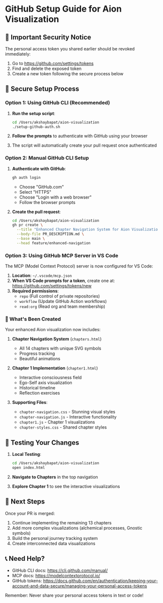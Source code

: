 # GitHub Setup Guide for Aion Visualization

## 🔐 Important Security Notice
The personal access token you shared earlier should be revoked immediately:
1. Go to https://github.com/settings/tokens
2. Find and delete the exposed token
3. Create a new token following the secure process below

## 🚀 Secure Setup Process

### Option 1: Using GitHub CLI (Recommended)

1. **Run the setup script**:
   ```bash
   cd /Users/akshaybapat/aion-visualization
   ./setup-github-auth.sh
   ```

2. **Follow the prompts** to authenticate with GitHub using your browser

3. The script will automatically create your pull request once authenticated

### Option 2: Manual GitHub CLI Setup

1. **Authenticate with GitHub**:
   ```bash
   gh auth login
   ```
   - Choose "GitHub.com"
   - Select "HTTPS"
   - Choose "Login with a web browser"
   - Follow the browser prompts

2. **Create the pull request**:
   ```bash
   cd /Users/akshaybapat/aion-visualization
   gh pr create \
     --title "Enhanced Chapter Navigation System for Aion Visualization" \
     --body-file PR_DESCRIPTION.md \
     --base main \
     --head feature/enhanced-navigation
   ```

### Option 3: Using GitHub MCP Server in VS Code

The MCP (Model Context Protocol) server is now configured for VS Code:

1. **Location**: `~/.vscode/mcp.json`
2. **When VS Code prompts for a token**, create one at: https://github.com/settings/tokens/new
3. **Required permissions**:
   - `repo` (Full control of private repositories)
   - `workflow` (Update GitHub Action workflows)
   - `read:org` (Read org and team membership)

### 🎨 What's Been Created

Your enhanced Aion visualization now includes:

1. **Chapter Navigation System** (`chapters.html`)
   - All 14 chapters with unique SVG symbols
   - Progress tracking
   - Beautiful animations

2. **Chapter 1 Implementation** (`chapter1.html`)
   - Interactive consciousness field
   - Ego-Self axis visualization
   - Historical timeline
   - Reflection exercises

3. **Supporting Files**:
   - `chapter-navigation.css` - Stunning visual styles
   - `chapter-navigation.js` - Interactive functionality
   - `chapter1.js` - Chapter 1 visualizations
   - `chapter-styles.css` - Shared chapter styles

## 📱 Testing Your Changes

1. **Local Testing**:
   ```bash
   cd /Users/akshaybapat/aion-visualization
   open index.html
   ```

2. **Navigate to Chapters** in the top navigation

3. **Explore Chapter 1** to see the interactive visualizations

## 🔄 Next Steps

Once your PR is merged:

1. Continue implementing the remaining 13 chapters
2. Add more complex visualizations (alchemical processes, Gnostic symbols)
3. Build the personal journey tracking system
4. Create interconnected data visualizations

## 📞 Need Help?

- GitHub CLI docs: https://cli.github.com/manual/
- MCP docs: https://modelcontextprotocol.io/
- GitHub tokens: https://docs.github.com/en/authentication/keeping-your-account-and-data-secure/managing-your-personal-access-tokens

Remember: Never share your personal access tokens in text or code!